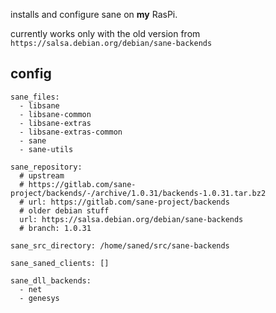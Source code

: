
installs and configure sane on **my** RasPi.

currently works only with the old version from `https://salsa.debian.org/debian/sane-backends`

## config

```
sane_files:
  - libsane
  - libsane-common
  - libsane-extras
  - libsane-extras-common
  - sane
  - sane-utils

sane_repository:
  # upstream
  # https://gitlab.com/sane-project/backends/-/archive/1.0.31/backends-1.0.31.tar.bz2
  # url: https://gitlab.com/sane-project/backends
  # older debian stuff
  url: https://salsa.debian.org/debian/sane-backends
  # branch: 1.0.31

sane_src_directory: /home/saned/src/sane-backends

sane_saned_clients: []

sane_dll_backends:
  - net
  - genesys
```

